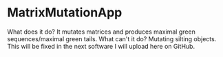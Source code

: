 # MatrixMutationApp
What does it do?
It mutates matrices and produces maximal green sequences/maximal green tails.
What can't it do?
Mutating silting objects. This will be fixed in the next software I will upload here on GitHub.
